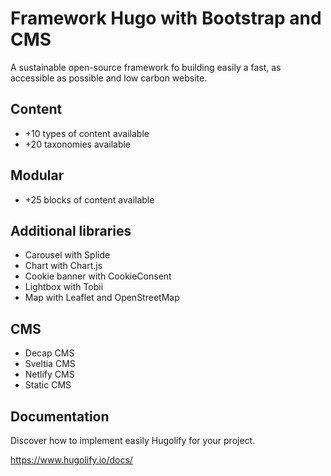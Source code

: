 # Framework Hugo with Bootstrap and CMS
A sustainable open-source framework fo building easily a fast, as accessible as possible and low carbon website.

## Content
- +10 types of content available
- +20 taxonomies available

## Modular
- +25 blocks of content available

## Additional libraries
- Carousel with Splide
- Chart with Chart.js
- Cookie banner with CookieConsent
- Lightbox with Tobii
- Map with Leaflet and OpenStreetMap

## CMS
- Decap CMS
- Sveltia CMS
- Netlify CMS
- Static CMS

## Documentation

Discover how to implement easily Hugolify for your project.

https://www.hugolify.io/docs/
